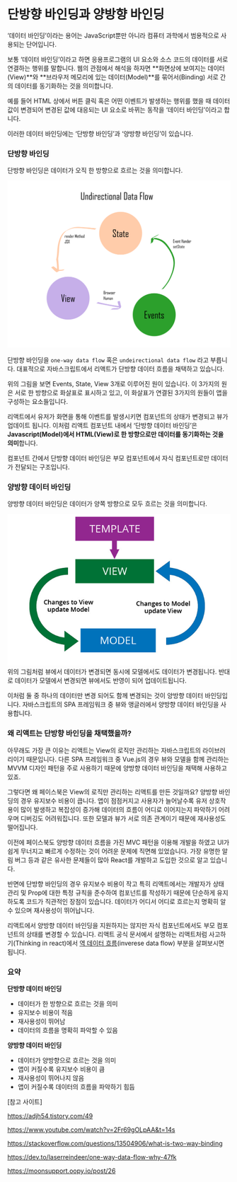 # 단방향 바인딩과 양방향 바인딩

‘데이터 바인딩’이라는 용어는 JavaScript뿐만 아니라 컴퓨터 과학에서 범용적으로 사용되는 단어입니다.

보통 ‘데이터 바인딩’이라고 하면 응용프로그램의 UI 요소와 소스 코드의 데이터를 서로 연결하는 행위를 말합니다. 웹의 관점에서 해석을 하자면 **화면상에 보여지는 데이터(View)**와 **브라우저 메모리에 있는 데이터(Model)**를 묶어서(Binding) 서로 간의 데이터를 동기화하는 것을 의미합니다.

예를 들어 HTML 상에서 버튼 클릭 혹은 어떤 이벤트가 발생하는 행위를 했을 때 데이터 값이 변경되어 변경된 값에 대응되는 UI 요소로 바뀌는 동작을 ‘데이터 바인딩’이라고 합니다.

이러한 데이터 바인딩에는 ‘단방향 바인딩’과 ‘양방향 바인딩’이 있습니다.

### 단방향 바인딩

단방향 바인딩은 데이터가 오직 한 방향으로 흐르는 것을 의미합니다.

![undirection data flow](./assets/undirectional-data-flow.png)

단방향 바인딩을 `one-way data flow` 혹은 `undeirectional data flow` 라고 부릅니다. 대표적으로 자바스크립트에서 리액트가 단방향 데이터 흐름을 채택하고 있습니다.

위의 그림을 보면 Events, State, View 3개로 이루어진 원이 있습니다. 이 3가지의 원은 서로 한 방향으로 화살표로 표시하고 있고, 이 화살표가 연결된 3가지의 원들이 앱을 구성하는 요소들입니다.

리액트에서 유저가 화면을 통해 이벤트를 발생시키면 컴포넌트의 상태가 변경되고 뷰가 업데이트 됩니다. 이처럼 리액트 컴포넌트 내에서 ‘단방향 데이터 바인딩’은 **Javascript(Model)에서 HTML(View)로 한 방향으로만 데이터를 동기화하는 것을 의미**합니다.

컴포넌트 간에서 단방향 데이터 바인딩은 부모 컴포넌트에서 자식 컴포넌트로만 데이터가 전달되는 구조입니다.

### 양방향 데이터 바인딩

양방향 데이터 바인딩은 데이터가 양쪽 방향으로 모두 흐르는 것을 의미합니다.

![two ways data flow](./assets/two-way-data-flow.png)
위의 그림처럼 뷰에서 데이터가 변경되면 동시에 모델에서도 데이터가 변경됩니다. 반대로 데이터가 모델에서 변경되면 뷰에서도 반영이 되어 업데이트됩니다.

이처럼 둘 중 하나의 데이터만 변경 되어도 함께 변경되는 것이 양방향 데이터 바인딩입니다. 자바스크립트의 SPA 프레임워크 중 뷰와 앵글러에서 양방향 데이터 바인딩을 사용합니다.

### 왜 리액트는 단방향 바인딩을 채택했을까?

아무래도 가장 큰 이유는 리액트는 View의 로직만 관리하는 자바스크립트의 라이브러리이기 때문입니다. 다른 SPA 프레임워크 중 Vue.js의 경우 뷰와 모델을 함께 관리하는 MVVM 디자인 패턴을 주로 사용하기 때문에 양방향 데이터 바인딩을 채택해 사용하고 있죠.

그렇다면 왜 페이스북은 View의 로직만 관리하는 리액트를 만든 것일까요? 양방향 바인딩의 경우 유지보수 비용이 큽니다. 앱이 점점커지고 사용자가 늘어날수록 유저 상호작용이 많이 발생하고 복잡성이 증가해 데이터의 흐름이 어디로 이어지는지 파악하기 어려우며 디버깅도 어려워집니다. 또한 모델과 뷰가 서로 의존 관계이기 때문에 재사용성도 떨어집니다.

이전에 페이스북도 양방향 데이터 흐름을 가진 MVC 패턴을 이용해 개발을 하였고 UI가 쉽게 무너지고 빠르게 수정하는 것이 어려운 문제에 직면해 있었습니다. 가장 유명한 알림 버그 등과 같은 유사한 문제들이 많아 React를 개발하고 도입한 것으로 알고 있습니다.

반면에 단방향 바인딩의 경우 유지보수 비용이 작고 특히 리액트에서는 개발자가 상태 관리 및 Prop에 대한 특정 규칙을 준수하여 컴포넌트를 작성하기 때문에 단순하게 유지하도록 코드가 직관적인 장점이 있습니다. 데이터가 어디서 어디로 흐르는지 명확히 알 수 있으며 재사용성이 뛰어납니다.

리액트에서 양방향 데이터 바인딩을 지원하지는 않지만 자식 컴포넌트에서도 부모 컴포넌트의 상태를 변경할 수 있습니다. 리액트 공식 문서에서 설명하는 리액트처럼 사고하기(Thinking in react)에서 [역 데이터 흐름](https://react.dev/learn/thinking-in-react#step-5-add-inverse-data-flow)(inverese data flow) 부분을 살펴보시면 됩니다.

### 요약

**단방향 데이터 바인딩**

- 데이터가 한 방향으로 흐르는 것을 의미
- 유지보수 비용이 적음
- 재사용성이 뛰어남
- 데이터의 흐름을 명확히 파악할 수 있음

**양방향 데이터 바인딩**

- 데이터가 양방향으로 흐르는 것을 의미
- 앱이 커질수록 유지보수 비용이 큼
- 재사용성이 뛰어나지 않음
- 앱이 커질수록 데이터의 흐름을 파악하기 힘듬

[참고 사이트]

https://adjh54.tistory.com/49

https://www.youtube.com/watch?v=2Fr69gOLpAA&t=14s

https://stackoverflow.com/questions/13504906/what-is-two-way-binding

https://dev.to/laserreindeer/one-way-data-flow-why-47fk

https://moonsupport.oopy.io/post/26

